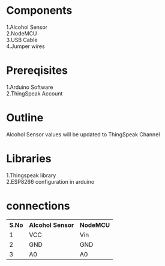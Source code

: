 # Components
1.Alcohol Sensor<br>
2.NodeMCU<br>
3.USB Cable<br>
4.Jumper wires<br>

# Prereqisites
1.Arduino Software<br>
2.ThingSpeak Account<br>

# Outline
Alcohol Sensor values will be updated to ThingSpeak Channel

# Libraries
1.Thingspeak library<br>
2.ESP8266 configuration in arduino<br>

# connections
<table>
  <tr>
    <th>S.No</th>
    <th>Alcohol Sensor</th>
    <th>NodeMCU</th>
  </tr>
  <tr>
    <td>1</td>
    <td>VCC</td>
    <td>Vin</td>
  </tr>
  <tr>
    <td>2</td>
    <td>GND</td>
    <td>GND</td>
  </tr>
  <tr>
    <td>3</td>
    <td>A0</td>
    <td>A0</td>
  </tr>
  </table>
